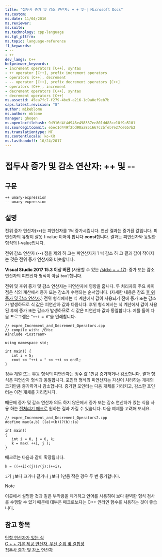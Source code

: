 ```yaml
---
title: "접두사 증가 및 감소 연산자: + + 및-| Microsoft Docs"
ms.custom: 
ms.date: 11/04/2016
ms.reviewer: 
ms.suite: 
ms.technology: cpp-language
ms.tgt_pltfrm: 
ms.topic: language-reference
f1_keywords:
- --
- ++
dev_langs: C++
helpviewer_keywords:
- increment operators [C++], syntax
- ++ operator [C++], prefix increment operators
- operators [C++], decrement
- -- operator [C++], prefix decrement operators [C++]
- operators [C++], increment
- decrement operators [C++], syntax
- decrement operators [C++]
ms.assetid: 45ea7fc7-f279-4be9-a216-1d9a0ef9eb7b
caps.latest.revision: "8"
author: mikeblome
ms.author: mblome
manager: ghogen
ms.openlocfilehash: 9d916d4f4d946e498337ee801dd88ce18f9a5101
ms.sourcegitcommit: ebec1d449f2bd98aa851667c2bfeb7e27ce657b2
ms.translationtype: MT
ms.contentlocale: ko-KR
ms.lasthandoff: 10/24/2017
---
```

# <a name="prefix-increment-and-decrement-operators--and---"></a>접두사 증가 및 감소 연산자: ++ 및 --
## <a name="syntax"></a>구문  
  
```  
++ unary-expression  
-- unary-expression  
```  
  
## <a name="remarks"></a>설명  
 전위 증가 연산자(`++`)는 피연산자를 1씩 증가시킵니다. 연산 결과는 증가된 값입니다. 피연산자의 유형이 잘못 l-value 이어야 합니다 **const**합니다. 결과는 피연산자와 동일한 형식의 l-value입니다.  
  
 전위 감소 연산자 (**--**) 점을 제외 하 고는 피연산자가 1 씩 감소 하 고 결과 값이 작아지는 것은 전위 증가 연산자와 비슷합니다.  

 **Visual Studio 2017 15.3 이상 버전** (사용할 수 있는 [/std:c + + 17](../build/reference/std-specify-language-standard-version.md)): 증가 또는 감소 연산자의 피연산자 형식이 아닐 `bool`합니다.
  
 전위 및 후위 증가 및 감소 연산자는 피연산자에 영향을 줍니다. 두 처리자의 주요 차이점은 식의 계산에서 증가 또는 감소가 수행되는 순서입니다. (자세한 내용은 참조 [후 위 증가 및 감소 연산자](../cpp/postfix-increment-and-decrement-operators-increment-and-decrement.md).) 전위 형식에서는 식 계산에서 값이 사용되기 전에 증가 또는 감소가 발생하므로 식 값은 피연산자 값과 다릅니다. 후위 형식에서는 식 계산에서 값이 사용된 후에 증가 또는 감소가 발생하므로 식 값은 피연산자 값과 동일합니다. 예를 들어 다음 프로그램은 "`++i = 6`"을 인쇄합니다.  
  
```  
// expre_Increment_and_Decrement_Operators.cpp  
// compile with: /EHsc  
#include <iostream>  
  
using namespace std;  
  
int main() {  
   int i = 5;  
   cout << "++i = " << ++i << endl;  
}  
```  
  
 정수 계열 또는 부동 형식의 피연산자는 정수 값 1만큼 증가하거나 감소합니다. 결과 형식은 피연산자 형식과 동일합니다. 포인터 형식의 피연산자는 자신이 처리하는 개체의 크기만큼 증가하거나 감소합니다. 증가한 포인터는 다음 개체를 가리키고, 감소한 포인터는 이전 개체를 가리킵니다.  
  
 때문에 증가 및 감소 연산자 의도 하지 않은에서 증가 또는 감소 연산자가 있는 식을 사용 하는 [전처리기 매크로](../preprocessor/macros-c-cpp.md) 원하는 결과 가질 수 있습니다. 다음 예제를 고려해 보세요.  
  
```  
// expre_Increment_and_Decrement_Operators2.cpp  
#define max(a,b) ((a)<(b))?(b):(a)  
  
int main()  
{  
   int i = 0, j = 0, k;  
   k = max( ++i, j );  
}  
```  
  
 매크로는 다음과 같이 확장됩니다.  
  
```  
k = ((++i)<(j))?(j):(++i);  
```  
  
 `i`가 `j`보다 크거나 같거나 `j`보다 1만큼 작은 경우 두 번 증가합니다.  
  
> [!NOTE]
>  이곳에서 설명한 것과 같은 부작용을 제거하고 언어를 사용하여 보다 완벽한 형식 검사를 수행할 수 있기 때문에 대부분 매크로보다는 C++ 인라인 함수를 사용하는 것이 좋습니다.  
  
## <a name="see-also"></a>참고 항목  
 [단항 연산자가 있는 식](../cpp/expressions-with-unary-operators.md)   
 [C + + 기본 제공 연산자, 우선 순위 및 결합성](../cpp/cpp-built-in-operators-precedence-and-associativity.md)   
 [접두사 증가 및 감소 연산자](../c-language/prefix-increment-and-decrement-operators.md)